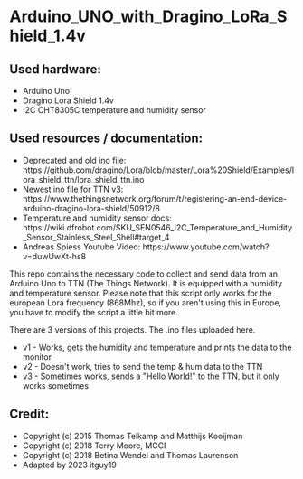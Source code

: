 # Arduino_UNO_with_Dragino_LoRa_Shield_1.4v
<h2>Used hardware:</h2>
<ul>
  <li>Arduino Uno</li>
  <li>Dragino Lora Shield 1.4v</li>
  <li>I2C CHT8305C temperature and humidity sensor</li>
</ul>

<h2>Used resources / documentation:</h2>
<ul>
  <li>Deprecated and old ino file: https://github.com/dragino/Lora/blob/master/Lora%20Shield/Examples/lora_shield_ttn/lora_shield_ttn.ino</li>
  <li>Newest ino file for TTN v3: https://www.thethingsnetwork.org/forum/t/registering-an-end-device-arduino-dragino-lora-shield/50912/8</li>
  <li>Temperature and humidity sensor docs: https://wiki.dfrobot.com/SKU_SEN0546_I2C_Temperature_and_Humidity_Sensor_Stainless_Steel_Shell#target_4</li>
  <li>Andreas Spiess Youtube Video: https://www.youtube.com/watch?v=duwUwXt-hs8</li>
</ul>

This repo contains the necessary code to collect and send data from an Arduino Uno to TTN (The Things Network). It is equipped with a humidity and temperature sensor. Please note that this script only works for the european Lora frequency (868Mhz), so if you aren't using this in Europe, you have to modify the script a little bit more.


There are 3 versions of this projects. The .ino files uploaded here.
<ul>
  <li>v1 - Works, gets the humidity and temperature and prints the data to the monitor</li>
  <li>v2 - Doesn't work, tries to send the temp & hum data to the TTN</li>
  <li>v3 - Sometimes works, sends a "Hello World!" to the TTN, but it only works sometimes</li>
</ul>

<h2>Credit:</h2>
<ul>
  <li>Copyright (c) 2015 Thomas Telkamp and Matthijs Kooijman</li>
  <li>Copyright (c) 2018 Terry Moore, MCCI</li>
  <li>Copyright (c) 2018 Betina Wendel and Thomas Laurenson</li>
  <li>Adapted by 2023 itguy19</li>
</ul>
